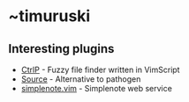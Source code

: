 # ~timuruski

## Interesting plugins
* [CtrlP](https://github.com/kien/ctrlp.vim) - Fuzzy file finder written in VimScript
* [Source](https://github.com/suderman/source.vim) - Alternative to
  pathogen
* [simplenote.vim](https://github.com/mrtazz/simplenote.vim) - Simplenote web service